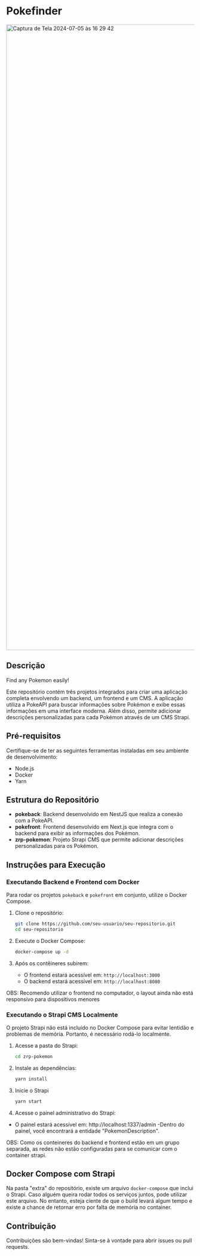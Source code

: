 # Pokefinder

<img width="1673" alt="Captura de Tela 2024-07-05 às 16 29 42" src="https://github.com/HugoBianquini/zrp-pokemon/assets/65050552/61ee89a2-88f3-4181-93e4-7dbd89da737f">

## Descrição

Find any Pokemon easily!

Este repositório contém três projetos integrados para criar uma aplicação completa envolvendo um backend, um frontend e um CMS. A aplicação utiliza a PokeAPI para buscar informações sobre Pokémon e exibe essas informações em uma interface moderna. Além disso, permite adicionar descrições personalizadas para cada Pokémon através de um CMS Strapi.

## Pré-requisitos

Certifique-se de ter as seguintes ferramentas instaladas em seu ambiente de desenvolvimento:

- Node.js
- Docker
- Yarn

## Estrutura do Repositório

- **pokeback**: Backend desenvolvido em NestJS que realiza a conexão com a PokeAPI.
- **pokefront**: Frontend desenvolvido em Next.js que integra com o backend para exibir as informações dos Pokémon.
- **zrp-pokemon**: Projeto Strapi CMS que permite adicionar descrições personalizadas para os Pokémon.

## Instruções para Execução

### Executando Backend e Frontend com Docker

Para rodar os projetos `pokeback` e `pokefront` em conjunto, utilize o Docker Compose.

1. Clone o repositório:

   ```bash
   git clone https://github.com/seu-usuario/seu-repositorio.git
   cd seu-repositorio
   ```

2. Execute o Docker Compose:

   ```bash
   docker-compose up -d
   ```

3. Após os contêineres subirem:
   - O frontend estará acessível em: `http://localhost:3000`
   - O backend estará acessível em: `http://localhost:8080`

OBS: Recomendo utilizar o frontend no computador, o layout ainda não está responsivo para dispositivos menores

### Executando o Strapi CMS Localmente

O projeto Strapi não está incluído no Docker Compose para evitar lentidão e problemas de memória. Portanto, é necessário rodá-lo localmente.

1. Acesse a pasta do Strapi:

   ```bash
   cd zrp-pokemon
   ```

2. Instale as dependências:

   ```bash
   yarn install
   ```

3. Inicie o Strapi

   ```bash
   yarn start
   ```

4. Acesse o painel administrativo do Strapi:

- O painel estará acessível em: http://localhost:1337/admin
  -Dentro do painel, você encontrará a entidade "PokemonDescription".

OBS: Como os conteineres do backend e frontend estão em um grupo separada, as redes não estão configuradas para se comunicar com o container strapi.

## Docker Compose com Strapi

Na pasta "extra" do repositório, existe um arquivo `docker-compose` que inclui o Strapi. Caso alguém queira rodar todos os serviços juntos, pode utilizar este arquivo. No entanto, esteja ciente de que o build levará algum tempo e existe a chance de retornar erro por falta de memória no container.

## Contribuição

Contribuições são bem-vindas! Sinta-se à vontade para abrir issues ou pull requests.
